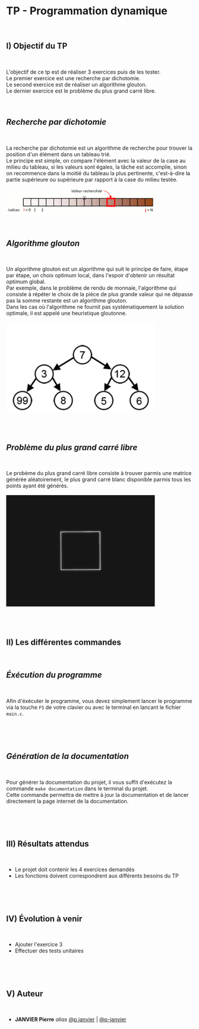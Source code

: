 # **TP - Programmation dynamique**

<br>

## **I) Objectif du TP**

<br>

L'objectif de ce tp est de réaliser 3 exercices puis de les tester.<br>
Le premier exercice est une recherche par dichotomie.<br>
Le second exercice est de réaliser un algorithme glouton.<br>
Le dernier exercice est le problème du plus grand carré libre.
<br>
<br>
<br>

## *Recherche par dichotomie*

<br>

La recherche par dichotomie est un algorithme de recherche pour trouver la position d'un élément dans un tableau trié.<br> 
Le principe est simple, on compare l'élément avec la valeur de la case au milieu du tableau, si les valeurs sont égales, la tâche est accomplie, sinon on recommence dans la moitié du tableau la plus pertinente, c'est-à-dire la partie supérieure ou supérieure par rapport à la case du milieu testée.
<br>
<br>
<img src="./img/Dichotomie.gif" alt="drawing" width="400"/>
<br>
<br>
<br>

## *Algorithme glouton*

<br>

Un algorithme glouton est un algorithme qui suit le principe de faire, étape par étape, un choix optimum local, dans l'espoir d'obtenir un résultat optimum global.<br> 
Par exemple, dans le problème de rendu de monnaie, l'algorithme qui consiste à répéter le choix de la pièce de plus grande valeur qui ne dépasse pas la somme restante est un algorithme glouton.<br> 
Dans les cas où l'algorithme ne fournit pas systématiquement la solution optimale, il est appelé une heuristique gloutonne.
<br>
<br>
<img src="./img/Glouton.gif" alt="drawing" width="400"/><br>
<br>
<br>
<br>

## *Problème du plus grand carré libre*

<br>

Le probème du plus grand carré libre consiste à trouver parmis une matrice générée aléatoirement, le plus grand carré blanc disponible parmis tous les points ayant été générés.
<br>
<br>
<img src="./img/Carre.gif" alt="drawing" width="400"/><br>
<br>
<br>
<br>

## **II) Les différentes commandes**

<br>

## *Éxécution du programme*

<br>

Afin d'éxécuter le programme, vous devez simplement lancer le programme via la touche `F5` de votre clavier ou avec le terminal en lancant le fichier `main.c`.<br>

<br>
<br>
<br>

## *Génération de la documentation*

<br>

Pour générer la documentation du projet, il vous suffit d'exécutez la commande `make documentation` dans le terminal du projet.<br>
Cette commande permettra de mettre à jour la documentation et de lancer directement la page internet de la documentation.

<br>
<br>
<br>

## **III) Résultats attendus**

<br>

- Le projet doit contenir les 4 exercices demandés
- Les fonctions doivent correspondrent aux différents besoins du TP
<br>
<br>
<br>

## **IV) Évolution à venir**

<br>

- Ajouter l'exercice 3
- Effectuer des tests unitaires
<br>
<br>
<br>

## **V) Auteur**

<br>

- **JANVIER Pierre** _alias_ [@p.janvier](https://gitlab.com/p.janvier) | [@p-janvier](https://github.com/p-janvier)
